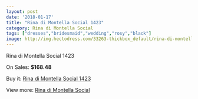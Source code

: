 ```yaml
---
layout: post
date: '2018-01-17'
title: "Rina di Montella Social 1423"
category: Rina di Montella Social
tags: ["dresses","bridesmaid","wedding","rosy","black"]
image: http://img.hectodress.com/33263-thickbox_default/rina-di-montella-social-1423.jpg
---
```

Rina di Montella Social 1423

On Sales: **$168.48**
<a href="https://www.hectodress.com/rina-di-montella-social/15356-rina-di-montella-social-1423.html"><amp-img layout="responsive" width="600" height="600" src="//img.hectodress.com/33263-thickbox_default/rina-di-montella-social-1423.jpg" alt="Rina di Montella Social 1423 0" /></a>

Buy it: [Rina di Montella Social 1423](https://www.hectodress.com/rina-di-montella-social/15356-rina-di-montella-social-1423.html "Rina di Montella Social 1423")

View more: [Rina di Montella Social](https://www.hectodress.com/275-rina-di-montella-social "Rina di Montella Social")
